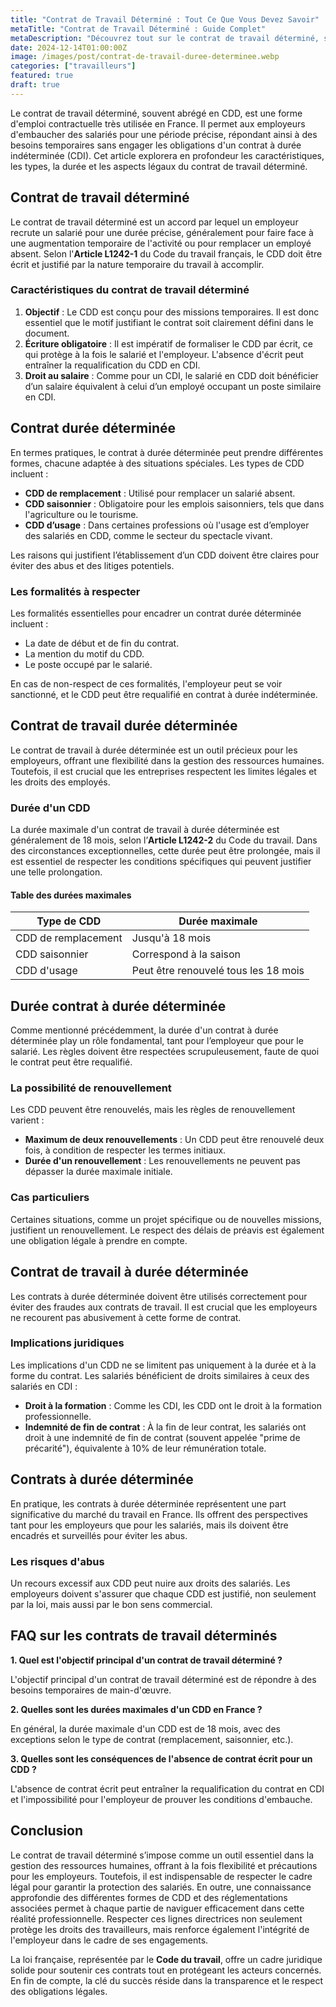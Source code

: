 ```yaml
---
title: "Contrat de Travail Déterminé : Tout Ce Que Vous Devez Savoir"
metaTitle: "Contrat de Travail Déterminé : Guide Complet"
metaDescription: "Découvrez tout sur le contrat de travail déterminé, sa durée, ses implications et son cadre légal en France."
date: 2024-12-14T01:00:00Z
image: /images/post/contrat-de-travail-duree-determinee.webp
categories: ["travailleurs"]
featured: true
draft: true
---
```


Le contrat de travail déterminé, souvent abrégé en CDD, est une forme d'emploi contractuelle très utilisée en France. Il permet aux employeurs d'embaucher des salariés pour une période précise, répondant ainsi à des besoins temporaires sans engager les obligations d'un contrat à durée indéterminée (CDI). Cet article explorera en profondeur les caractéristiques, les types, la durée et les aspects légaux du contrat de travail déterminé.

## Contrat de travail déterminé

Le contrat de travail déterminé est un accord par lequel un employeur recrute un salarié pour une durée précise, généralement pour faire face à une augmentation temporaire de l'activité ou pour remplacer un employé absent. Selon l'**Article L1242-1** du Code du travail français, le CDD doit être écrit et justifié par la nature temporaire du travail à accomplir.

### Caractéristiques du contrat de travail déterminé

1. **Objectif** : Le CDD est conçu pour des missions temporaires. Il est donc essentiel que le motif justifiant le contrat soit clairement défini dans le document.
2. **Écriture obligatoire** : Il est impératif de formaliser le CDD par écrit, ce qui protège à la fois le salarié et l'employeur. L'absence d'écrit peut entraîner la requalification du CDD en CDI.
3. **Droit au salaire** : Comme pour un CDI, le salarié en CDD doit bénéficier d’un salaire équivalent à celui d’un employé occupant un poste similaire en CDI.

## Contrat durée déterminée

En termes pratiques, le contrat à durée déterminée peut prendre différentes formes, chacune adaptée à des situations spéciales. Les types de CDD incluent :

- **CDD de remplacement** : Utilisé pour remplacer un salarié absent.
- **CDD saisonnier** : Obligatoire pour les emplois saisonniers, tels que dans l'agriculture ou le tourisme.
- **CDD d’usage** : Dans certaines professions où l'usage est d’employer des salariés en CDD, comme le secteur du spectacle vivant.

Les raisons qui justifient l’établissement d’un CDD doivent être claires pour éviter des abus et des litiges potentiels.

### Les formalités à respecter

Les formalités essentielles pour encadrer un contrat durée déterminée incluent :

- La date de début et de fin du contrat.
- La mention du motif du CDD.
- Le poste occupé par le salarié.

En cas de non-respect de ces formalités, l'employeur peut se voir sanctionné, et le CDD peut être requalifié en contrat à durée indéterminée.

## Contrat de travail durée déterminée

Le contrat de travail à durée déterminée est un outil précieux pour les employeurs, offrant une flexibilité dans la gestion des ressources humaines. Toutefois, il est crucial que les entreprises respectent les limites légales et les droits des employés.

### Durée d'un CDD

La durée maximale d'un contrat de travail à durée déterminée est généralement de 18 mois, selon l’**Article L1242-2** du Code du travail. Dans des circonstances exceptionnelles, cette durée peut être prolongée, mais il est essentiel de respecter les conditions spécifiques qui peuvent justifier une telle prolongation.

#### Table des durées maximales

| Type de CDD                | Durée maximale                   |
|----------------------------|----------------------------------|
| CDD de remplacement         | Jusqu'à 18 mois                  |
| CDD saisonnier              | Correspond à la saison           |
| CDD d'usage                 | Peut être renouvelé tous les 18 mois |

## Durée contrat à durée déterminée

Comme mentionné précédemment, la durée d'un contrat à durée déterminée play un rôle fondamental, tant pour l’employeur que pour le salarié. Les règles doivent être respectées scrupuleusement, faute de quoi le contrat peut être requalifié.

### La possibilité de renouvellement

Les CDD peuvent être renouvelés, mais les règles de renouvellement varient :

- **Maximum de deux renouvellements** : Un CDD peut être renouvelé deux fois, à condition de respecter les termes initiaux.
- **Durée d'un renouvellement** : Les renouvellements ne peuvent pas dépasser la durée maximale initiale.

### Cas particuliers

Certaines situations, comme un projet spécifique ou de nouvelles missions, justifient un renouvellement. Le respect des délais de préavis est également une obligation légale à prendre en compte.

## Contrat de travail à durée déterminée

Les contrats à durée déterminée doivent être utilisés correctement pour éviter des fraudes aux contrats de travail. Il est crucial que les employeurs ne recourent pas abusivement à cette forme de contrat.

### Implications juridiques

Les implications d'un CDD ne se limitent pas uniquement à la durée et à la forme du contrat. Les salariés bénéficient de droits similaires à ceux des salariés en CDI :

- **Droit à la formation** : Comme les CDI, les CDD ont le droit à la formation professionnelle.
- **Indemnité de fin de contrat** : À la fin de leur contrat, les salariés ont droit à une indemnité de fin de contrat (souvent appelée "prime de précarité"), équivalente à 10% de leur rémunération totale.

## Contrats à durée déterminée

En pratique, les contrats à durée déterminée représentent une part significative du marché du travail en France. Ils offrent des perspectives tant pour les employeurs que pour les salariés, mais ils doivent être encadrés et surveillés pour éviter les abus.

### Les risques d'abus

Un recours excessif aux CDD peut nuire aux droits des salariés. Les employeurs doivent s'assurer que chaque CDD est justifié, non seulement par la loi, mais aussi par le bon sens commercial.

## FAQ sur les contrats de travail déterminés

**1. Quel est l'objectif principal d'un contrat de travail déterminé ?**

L'objectif principal d'un contrat de travail déterminé est de répondre à des besoins temporaires de main-d'œuvre.

**2. Quelles sont les durées maximales d'un CDD en France ?**

En général, la durée maximale d'un CDD est de 18 mois, avec des exceptions selon le type de contrat (remplacement, saisonnier, etc.).

**3. Quelles sont les conséquences de l'absence de contrat écrit pour un CDD ?**

L'absence de contrat écrit peut entraîner la requalification du contrat en CDI et l'impossibilité pour l'employeur de prouver les conditions d'embauche.

## Conclusion

Le contrat de travail déterminé s’impose comme un outil essentiel dans la gestion des ressources humaines, offrant à la fois flexibilité et précautions pour les employeurs. Toutefois, il est indispensable de respecter le cadre légal pour garantir la protection des salariés. En outre, une connaissance approfondie des différentes formes de CDD et des réglementations associées permet à chaque partie de naviguer efficacement dans cette réalité professionnelle. Respecter ces lignes directrices non seulement protège les droits des travailleurs, mais renforce également l'intégrité de l'employeur dans le cadre de ses engagements.

La loi française, représentée par le **Code du travail**, offre un cadre juridique solide pour soutenir ces contrats tout en protégeant les acteurs concernés. En fin de compte, la clé du succès réside dans la transparence et le respect des obligations légales.
